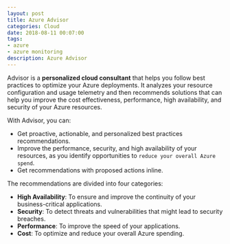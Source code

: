 ```yaml
---
layout: post
title: Azure Advisor  
categories: Cloud
date: 2018-08-11 00:07:00
tags:
- azure
- azure monitoring
description: Azure Advisor    
---
```


Advisor is a **personalized cloud consultant** that helps you follow best practices to optimize your Azure deployments. It analyzes your resource configuration and usage telemetry and then recommends solutions that can help you improve the cost effectiveness, performance, high availability, and security of your Azure resources.                 

With Advisor, you can:

* Get proactive, actionable, and personalized best practices recommendations.                 
* Improve the performance, security, and high availability of your resources, as you identify opportunities to `reduce your overall Azure spend`.
* Get recommendations with proposed actions inline.               

The recommendations are divided into four categories:

* **High Availability**: To ensure and improve the continuity of your business-critical applications.           
* **Security**: To detect threats and vulnerabilities that might lead to security breaches.                 
* **Performance**: To improve the speed of your applications.               
* **Cost**: To optimize and reduce your overall Azure spending.           
